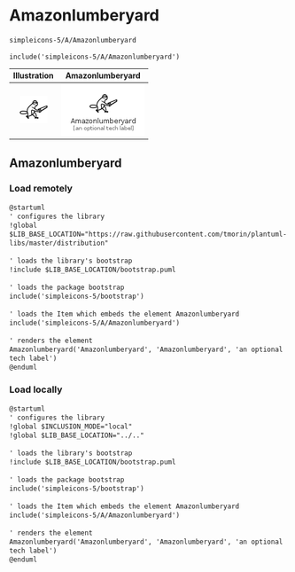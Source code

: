 # Amazonlumberyard


```text
simpleicons-5/A/Amazonlumberyard
```

```text
include('simpleicons-5/A/Amazonlumberyard')
```



| Illustration | Amazonlumberyard |
| :---: | :---: |
| ![illustration for Illustration](../../simpleicons-5/A/Amazonlumberyard.png) | ![illustration for Amazonlumberyard](../../simpleicons-5/A/Amazonlumberyard.Local.png) |




## Amazonlumberyard

### Load remotely
```plantuml
@startuml
' configures the library
!global $LIB_BASE_LOCATION="https://raw.githubusercontent.com/tmorin/plantuml-libs/master/distribution"

' loads the library's bootstrap
!include $LIB_BASE_LOCATION/bootstrap.puml

' loads the package bootstrap
include('simpleicons-5/bootstrap')

' loads the Item which embeds the element Amazonlumberyard
include('simpleicons-5/A/Amazonlumberyard')

' renders the element
Amazonlumberyard('Amazonlumberyard', 'Amazonlumberyard', 'an optional tech label')
@enduml
```

### Load locally
```plantuml
@startuml
' configures the library
!global $INCLUSION_MODE="local"
!global $LIB_BASE_LOCATION="../.."

' loads the library's bootstrap
!include $LIB_BASE_LOCATION/bootstrap.puml

' loads the package bootstrap
include('simpleicons-5/bootstrap')

' loads the Item which embeds the element Amazonlumberyard
include('simpleicons-5/A/Amazonlumberyard')

' renders the element
Amazonlumberyard('Amazonlumberyard', 'Amazonlumberyard', 'an optional tech label')
@enduml
```

